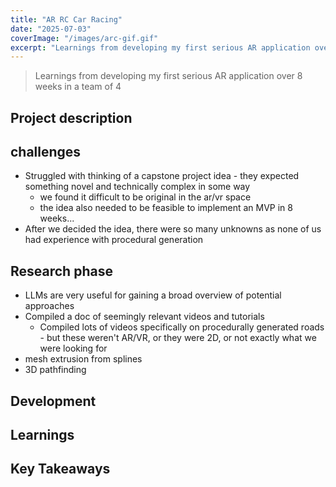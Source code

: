 ```yaml
---
title: "AR RC Car Racing"
date: "2025-07-03"
coverImage: "/images/arc-gif.gif"
excerpt: "Learnings from developing my first serious AR application over 8 weeks in a team of 4"
---
```


> Learnings from developing my first serious AR application over 8 weeks in a team of 4

## Project description

## challenges

- Struggled with thinking of a capstone project idea - they expected something novel and technically complex in some way
    - we found it difficult to be original in the ar/vr space
    - the idea also needed to be feasible to implement an MVP in 8 weeks...
- After we decided the idea, there were so many unknowns as none of us had experience with procedural generation

## Research phase
- LLMs are very useful for gaining a broad overview of potential approaches
- Compiled a doc of seemingly relevant videos and tutorials
    - Compiled lots of videos specifically on procedurally generated roads - but these weren't AR/VR, or they were 2D, or not exactly what we were looking for
- mesh extrusion from splines
- 3D pathfinding

## Development

## Learnings

## Key Takeaways